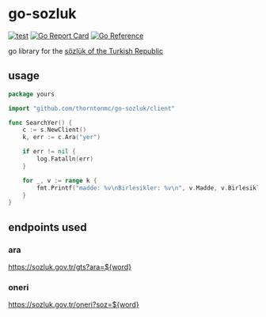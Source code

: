 # go-sozluk
[![test](https://github.com/thorntonmc/go-sozluk/actions/workflows/test.yml/badge.svg)](https://github.com/thorntonmc/go-sozluk/actions/workflows/test.yml) [![Go Report Card](https://goreportcard.com/badge/github.com/thorntonmc/go-sozluk)](https://goreportcard.com/report/github.com/thorntonmc/go-sozluk) [![Go Reference](https://pkg.go.dev/badge/github.com/thorntonmc/go-sozluk.svg)](https://pkg.go.dev/github.com/thorntonmc/go-sozluk)

go library for the [sözlük of the Turkish Republic](https://sozluk.gov.tr/)

## usage

```go
package yours

import "github.com/thorntonmc/go-sozluk/client"

func SearchYer() {
	c := s.NewClient()
	k, err := c.Ara("yer")

	if err != nil {
		log.Fatalln(err)
	}

	for _, v := range k {
		fmt.Printf("madde: %v\nBirlesikler: %v\n", v.Madde, v.Birlesikler)
	}
}
```

## endpoints used

### ara

https://sozluk.gov.tr/gts?ara=${word}

### oneri

https://sozluk.gov.tr/oneri?soz=${word}
